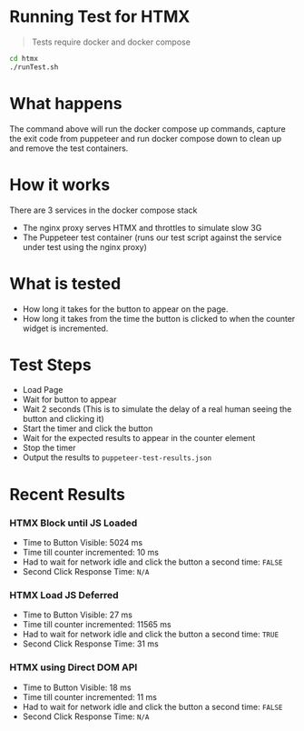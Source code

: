 # Running Test for HTMX

> Tests require docker and docker compose

```bash
cd htmx
./runTest.sh
```

# What happens

The command above will run the docker compose up commands, capture the exit code from puppeteer and run docker compose down to clean up and remove the test containers.

# How it works

There are 3 services in the docker compose stack

- The nginx proxy serves HTMX and throttles to simulate slow 3G
- The Puppeteer test container (runs our test script against the service under test using the nginx proxy)

# What is tested

- How long it takes for the button to appear on the page.
- How long it takes from the time the button is clicked to when the counter widget is incremented.

# Test Steps

- Load Page
- Wait for button to appear
- Wait 2 seconds (This is to simulate the delay of a real human seeing the button and clicking it)
- Start the timer and click the button
- Wait for the expected results to appear in the counter element
- Stop the timer
- Output the results to `puppeteer-test-results.json`

# Recent Results

### HTMX Block until JS Loaded

- Time to Button Visible: 5024 ms
- Time till counter incremented: 10 ms
- Had to wait for network idle and click the button a second time: `FALSE`
- Second Click Response Time: `N/A`

### HTMX Load JS Deferred

- Time to Button Visible: 27 ms
- Time till counter incremented: 11565 ms
- Had to wait for network idle and click the button a second time: `TRUE`
- Second Click Response Time: 31 ms

### HTMX using Direct DOM API

- Time to Button Visible: 18 ms
- Time till counter incremented: 11 ms
- Had to wait for network idle and click the button a second time: `FALSE`
- Second Click Response Time: `N/A`
